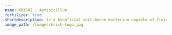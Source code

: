 ```yaml
---
name: KRISHI - Azospirillum
fertilizer: true
shortdescription: is a beneficial soil-borne bacterium capable of fixing considerable quantity of nitrogen in soil.
image_path: /images/krish-logo.jpg
---
```

